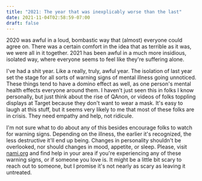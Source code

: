 ```yaml
---
title: "2021: The year that was inexplicably worse than the last"
date: 2021-11-04T02:58:59-07:00
draft: false
---
```


2020 was awful in a loud, bombastic way that (almost) everyone could agree on. There was a certain comfort in the idea that as terrible as it was, we were all in it together. 2021 has been awful in a much more insidious, isolated way, where everyone seems to feel like they're suffering alone.


I've had a shit year. Like a really, truly, awful year. The isolation of last year set the stage for all sorts of warning signs of mental illness going unnoticed. These things tend to have a domino effect as well, as one person's mental health effects everyone around them. I haven't just seen this in folks I know personally, but just think about the rise of QAnon, or videos of folks toppling displays at Target because they don't want to wear a mask. It's easy to laugh at this stuff, but it seems very likely to me that most of these folks are in crisis. They need empathy and help, not ridicule.


I'm not sure what to do about any of this besides encourage folks to watch for warning signs. Depending on the illness, the earlier it's recognized, the less destructive it'll end up being. Changes in personality shouldn't be overlooked, nor should changes in mood, appetite, or sleep. Please, visit [nami.org](https://nami.org/Home "nami.org") and find help in your area if you're experiencing any of these warning signs, or if someone you love is. It might be a little bit scary to reach out to someone, but I promise it's not nearly as scary as leaving it untreated.